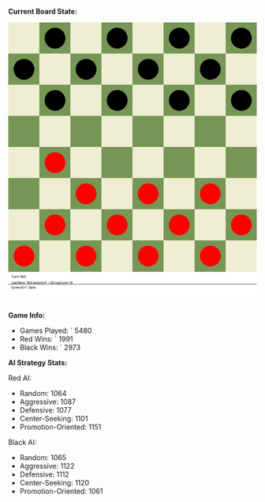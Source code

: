 
**Current Board State:**  
<!-- START_GIF -->
![Checkers Game](./checkers_game.gif)
<!-- END_GIF -->

**Game Info:**  
- Games Played: `<!-- GAMES_PLAYED --> 5480
- Red Wins: `<!-- RED_WINS --> 1991
- Black Wins: `<!-- BLACK_WINS --> 2973

<!-- AI_STATS -->
**AI Strategy Stats:**

Red AI:
- Random: 1064
- Aggressive: 1087
- Defensive: 1077
- Center-Seeking: 1101
- Promotion-Oriented: 1151

Black AI:
- Random: 1065
- Aggressive: 1122
- Defensive: 1112
- Center-Seeking: 1120
- Promotion-Oriented: 1061
